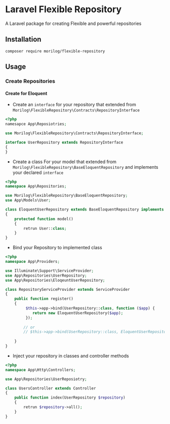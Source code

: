 # Laravel Flexible Repository
A Laravel package for creating Flexible and powerful repositories

## Installation
```shell
composer require morilog/flexible-repository
```

## Usage

### Create Repositories

#### Create for Eloquent
- Create an `interface` for your repository that extended from `Morilog\FlexibleRepository\Contracts\RepositoryInterface`

```php
<?php
namesapce App\Reposiotries;

use Morilog\FlexibleRepository\Contracts\RepositoryInterface;

interface UserRepository extends RepositoryInterface
{
}
```


- Create a class For your model that extended from `Morilog\FlexibleRepository\BaseEloquentRepository` and implements your declared `interface`

```php
<?php
namespace App\Repositories;

use Morilog\FlexibleRepository\BaseEloquentRepository;
use App\Models\User;

class EloquentUserRepository extends BaseEloquentRepository implements UserRepository
{
    protected function model()
    {
        retrun User::class;
    }
}
```


- Bind your Repository to implemented class

```php
<?php
namespace App\Providers;

use Illuminate\Support\ServiceProvider;
use App\Repositories\UserRepository;
use App\Repositories\EloqeuntUserRepository;

class RepositoryServiceProvider extends ServiceProvider
{
    public function register()
    {
         $this->app->bind(UserRepository::class, function ($app) {
            return new EloquentUserRepository($app);
         });
         
        // or
        // $this->app->bind(UserRepository::class, EloquentUserRepository::class);
        
    }
}
```

- Inject your repository in classes and controller methods
```php
<?php
namespace App\Http\Controllers;

use App\Repositories\UserReposiotry;

class UsersController extends Controller
{
    public function index(UserRepository $repository)
    {
        retrun $repository->all();
    }
}

```